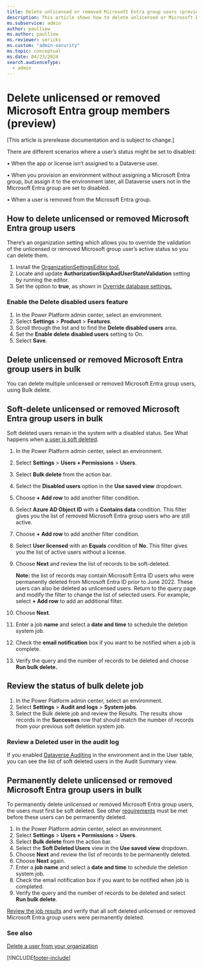 ```yaml
---
title: Delete unlicensed or removed Microsoft Entra group users (preview)
description: This article shows how to delete unlicensed or Microsoft Entra group users who are no longer in the group from an environment in Microsoft Power Platform Admin center.
ms.subservice: admin
author: paulliew
ms.author: paulliew
ms.reviewer: sericks
ms.custom: "admin-security"
ms.topic: conceptual
ms.date: 04/23/2024
search.audienceType: 
  - admin
---
```


# Delete unlicensed or removed Microsoft Entra group members (preview)
[This article is prerelease documentation and is subject to change.]

There are different scenarios where a user’s status might be set to disabled:

  •	When the app or license isn’t assigned to a Dataverse user. 

  •	When you provision an environment without assigning a Microsoft Entra group, but assign it to the environment later, all Dataverse users not in the Microsoft Entra group are set to disabled. 

  •	When a user is removed from the Microsoft Entra group.


## How to delete unlicensed or removed Microsoft Entra group users
There’s an organization setting which allows you to override the validation of the unlicensed or removed Microsoft group user’s active status so you can delete them.
1.	Install the [OrganizationSettingsEditor tool.](https://learn.microsoft.com/power-platform/admin/environment-database-settings#install-the-organizationsettingseditor-tool)
1.	Locate and update **AuthorizationSkipAadUserStateValidation** setting by running the editor.
1.	Set the option to **true**, as shown in [Override database settings.](https://learn.microsoft.com/power-platform/admin/environment-database-settings#override-database-settings) 

### Enable the Delete disabled users feature
1.	In the Power Platform admin center, select an environment.
1.	Select **Settings** > **Product** > **Features**.
1.	Scroll through the list and to find the **Delete disabled users** area.
1.	Set the **Enable delete disabled users** setting to On.
1.	Select **Save**.

## Delete unlicensed or removed Microsoft Entra group users in bulk
You can delete multiple unlicensed or removed Microsoft Entra group users, using Bulk delete.

## Soft-delete unlicensed or removed Microsoft Entra group users in bulk
Soft deleted users remain in the system with a disabled status. See What happens when [a user is soft deleted]( https://learn.microsoft.com/power-platform/admin/delete-users#what-happens-when-a-user-is-soft-deleted).

1.	In the Power Platform admin center, select an environment.
1.	Select **Settings** > **Users + Permissions** > **Users**.
1.	Select **Bulk delete** from the action bar. 
1.	Select the **Disabled users** option in the **Use saved view** dropdown.
1.	Choose **+ Add row** to add another filter condition.
1.	Select **Azure AD Object ID** with a **Contains data** condition. This filter gives you the list of removed Microsoft Entra group users who are still active.
1.	Choose **+ Add row** to add another filter condition.
1.	Select **User licensed** with an **Equals** condition of **No**. This filter gives you the list of active users without a license. 
1.	Choose **Next** and review the list of records to be soft-deleted.

    **Note:** the list of records may contain Microsoft Entra ID users who were permanently deleted from Microsoft Entra ID prior to June 2022. These users can also be deleted as unlicensed users. 
    Return to the query page and modify the filter to change the list of selected users. For example, select **+ Add row** to add an additional filter.
1.	Choose **Next**.
1.	Enter a job **name** and select a **date and time** to schedule the deletion system job.
1.	Check the **email notification** box if you want to be notified when a job is complete.
1.	Verify the query and the number of records to be deleted and choose **Run bulk delete.**

## Review the status of bulk delete job
1.	In the Power Platform admin center, select an environment.
1.	Select **Settings** > **Audit and logs** > **System jobs**.
1.	Select the Bulk delete job and review the Results. The results show records in the **Successes** row that should match the number of records from your  previous soft deletion system job.

### Review a Deleted user in the audit log
If you enabled [Dataverse Auditing](https://learn.microsoft.com/en-us/power-platform/admin/manage-dataverse-auditing) in the environment and in the User table, you can see the list of soft deleted users in the Audit Summary view. 

## Permanently delete unlicensed or removed Microsoft Entra group users in bulk
To permanently delete unlicensed or removed Microsoft Entra group users, the users must first be soft deleted. See other [requirements](https://learn.microsoft.com/power-platform/admin/delete-users#prerequisites) must be met before these users can be permanently deleted.

1.	In the Power Platform admin center, select an environment.
1.	Select **Settings** > **Users + Permissions** > **Users**.
1.	Select **Bulk delete** from the action bar. 
1.	Select the **Soft Deleted Users** view in the **Use saved view** dropdown.
1.	Choose **Next** and review the list of records to be permanently deleted.
1.	Choose **Next** again.
1.	Enter a **job name** and select a **date and time** to schedule the deletion system job.
1.	Check the email notification box if you want to be notified when job is completed.
1.	Verify the query and the number of records to be deleted and select **Run bulk delete**.

[Review the job results](power-platform/admin/delete-stub-users.md#review-the-status-of-bulk-delete-job ) and verify that all soft deleted unlicensed or removed Microsoft Entra group users were permanently deleted.

### See also

[Delete a user from your organization](/microsoft-365/admin/add-users/delete-a-user?view=o365-worldwide&preserve-view=true) <br />

[!INCLUDE[footer-include](../includes/footer-banner.md)]
